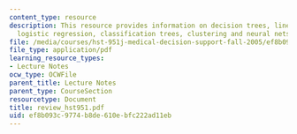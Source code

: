 ```yaml
---
content_type: resource
description: This resource provides information on decision trees, linear regression,
  logistic regression, classification trees, clustering and neural nets.
file: /media/courses/hst-951j-medical-decision-support-fall-2005/ef8b093c9774b8de610ebfc222ad11eb_review_hst951.pdf
file_type: application/pdf
learning_resource_types:
- Lecture Notes
ocw_type: OCWFile
parent_title: Lecture Notes
parent_type: CourseSection
resourcetype: Document
title: review_hst951.pdf
uid: ef8b093c-9774-b8de-610e-bfc222ad11eb
---
```

